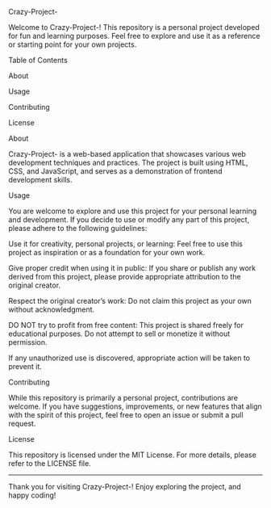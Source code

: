 Crazy-Project-

Welcome to Crazy-Project-! This repository is a personal project developed for fun and learning purposes. Feel free to explore and use it as a reference or starting point for your own projects.

Table of Contents

About

Usage

Contributing

License


About

Crazy-Project- is a web-based application that showcases various web development techniques and practices. The project is built using HTML, CSS, and JavaScript, and serves as a demonstration of frontend development skills.

Usage

You are welcome to explore and use this project for your personal learning and development. If you decide to use or modify any part of this project, please adhere to the following guidelines:

Use it for creativity, personal projects, or learning: Feel free to use this project as inspiration or as a foundation for your own work.

Give proper credit when using it in public: If you share or publish any work derived from this project, please provide appropriate attribution to the original creator.

Respect the original creator’s work: Do not claim this project as your own without acknowledgment.

DO NOT try to profit from free content: This project is shared freely for educational purposes. Do not attempt to sell or monetize it without permission.


If any unauthorized use is discovered, appropriate action will be taken to prevent it.

Contributing

While this repository is primarily a personal project, contributions are welcome. If you have suggestions, improvements, or new features that align with the spirit of this project, feel free to open an issue or submit a pull request.

License

This repository is licensed under the MIT License. For more details, please refer to the LICENSE file.


---

Thank you for visiting Crazy-Project-! Enjoy exploring the project, and happy coding!

